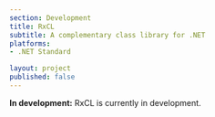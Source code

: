 ```yaml
---
section: Development
title: RxCL
subtitle: A complementary class library for .NET
platforms:
- .NET Standard

layout: project
published: false
---
```


<div class="note note-yellow"><b>In development:</b> RxCL is currently in development.</div>
